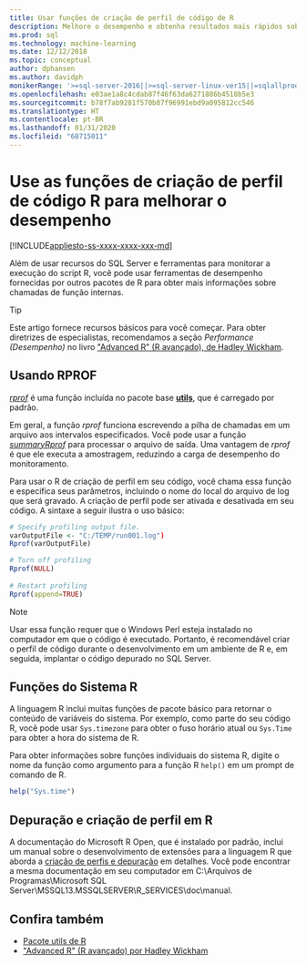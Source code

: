 ```yaml
---
title: Usar funções de criação de perfil de código de R
description: Melhore o desempenho e obtenha resultados mais rápidos sobre computações de R em SQL Server usando funções de criação de perfil de R para retornar informações sobre chamadas de função internas.
ms.prod: sql
ms.technology: machine-learning
ms.date: 12/12/2018
ms.topic: conceptual
author: dphansen
ms.author: davidph
monikerRange: '>=sql-server-2016||>=sql-server-linux-ver15||=sqlallproducts-allversions'
ms.openlocfilehash: e03ae1a8c4cdab87f46f63da6271886b4518b5e3
ms.sourcegitcommit: b78f7ab9281f570b87f96991ebd9a095812cc546
ms.translationtype: HT
ms.contentlocale: pt-BR
ms.lasthandoff: 01/31/2020
ms.locfileid: "68715011"
---
```

# <a name="use-r-code-profiling-functions-to-improve-performance"></a>Use as funções de criação de perfil de código R para melhorar o desempenho
[!INCLUDE[appliesto-ss-xxxx-xxxx-xxx-md](../../includes/appliesto-ss-xxxx-xxxx-xxx-md.md)]

Além de usar recursos do SQL Server e ferramentas para monitorar a execução do script R, você pode usar ferramentas de desempenho fornecidas por outros pacotes de R para obter mais informações sobre chamadas de função internas. 

> [!TIP]
> Este artigo fornece recursos básicos para você começar. Para obter diretrizes de especialistas, recomendamos a seção *Performance (Desempenho)* no livro ["Advanced R" (R avançado), de Hadley Wickham](http://adv-r.had.co.nz).

## <a name="using-rprof"></a>Usando RPROF

[*rprof*](https://www.rdocumentation.org/packages/utils/versions/3.5.1/topics/Rprof) é uma função incluída no pacote base [**utils**](https://www.rdocumentation.org/packages/utils/versions/3.5.1), que é carregado por padrão. 

Em geral, a função *rprof* funciona escrevendo a pilha de chamadas em um arquivo aos intervalos especificados. Você pode usar a função [*summaryRprof*](https://www.rdocumentation.org/packages/utils/versions/3.5.1/topics/summaryRprof) para processar o arquivo de saída. Uma vantagem de *rprof* é que ele executa a amostragem, reduzindo a carga de desempenho do monitoramento.

Para usar o R de criação de perfil em seu código, você chama essa função e especifica seus parâmetros, incluindo o nome do local do arquivo de log que será gravado. A criação de perfil pode ser ativada e desativada em seu código. A sintaxe a seguir ilustra o uso básico: 

```R
# Specify profiling output file.
varOutputFile <- "C:/TEMP/run001.log")
Rprof(varOutputFile)

# Turn off profiling
Rprof(NULL)
    
# Restart profiling
Rprof(append=TRUE)
```

> [!NOTE]
> Usar essa função requer que o Windows Perl esteja instalado no computador em que o código é executado. Portanto, é recomendável criar o perfil de código durante o desenvolvimento em um ambiente de R e, em seguida, implantar o código depurado no SQL Server.  


## <a name="r-system-functions"></a>Funções do Sistema R

A linguagem R inclui muitas funções de pacote básico para retornar o conteúdo de variáveis do sistema. Por exemplo, como parte do seu código R, você pode usar `Sys.timezone` para obter o fuso horário atual ou `Sys.Time` para obter a hora do sistema de R. 

Para obter informações sobre funções individuais do sistema R, digite o nome da função como argumento para a função R `help()` em um prompt de comando de R.

```R
help("Sys.time")
```

## <a name="debugging-and-profiling-in-r"></a>Depuração e criação de perfil em R

A documentação do Microsoft R Open, que é instalado por padrão, inclui um manual sobre o desenvolvimento de extensões para a linguagem R que aborda a [criação de perfis e depuração](https://cran.r-project.org/doc/manuals/r-release/R-exts.html#Debugging) em detalhes. Você pode encontrar a mesma documentação em seu computador em C:\Arquivos de Programas\Microsoft SQL Server\MSSQL13.MSSQLSERVER\R_SERVICES\doc\manual.

## <a name="see-also"></a>Confira também

+ [Pacote utils de R](https://www.rdocumentation.org/packages/utils/versions/3.5.1)
+ ["Advanced R" (R avançado) por Hadley Wickham](http://adv-r.had.co.nz)
